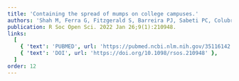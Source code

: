 ```yaml
---
title: 'Containing the spread of mumps on college campuses.'
authors: 'Shah M, Ferra G, Fitzgerald S, Barreira PJ, Sabeti PC, Colubri A.'
publication: R Soc Open Sci. 2022 Jan 26;9(1):210948.
links:
  [
    { 'text': 'PUBMED', url: 'https://pubmed.ncbi.nlm.nih.gov/35116142' },
    { 'text': 'DOI', url: 'https://doi.org/10.1098/rsos.210948' },
  ]
order: 12
---
```


